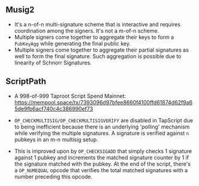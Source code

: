 ## Musig2
* It's a n-of-n multi-signature scheme that is interactive and requires coordination
 among the signers. It's not a m-of-n scheme.
* Multiple signers come together to aggregate their keys to form a `PubKeyAgg`
 while generating the final public key.
 * Multiple signers come together to aggregate their partial signatures as well to
 form the final signature. Such aggregation is possible due to linearity of Schnorr
 Signatures.

## ScriptPath
* A 998-of-999 Taproot Script Spend Mainnet: https://mempool.space/tx/7393096d97bfee8660f4100ffd61874d62f9a65de9fb6acf740c4c386990ef73

* `OP_CHECKMULTISIG/OP_CHECKMULTISIGVERIFY` are disabled in TapScript due to being
 inefficient because there is an underlying 'polling' mechanism while verifying
 the multiple signatures. A signature is verified against `n` pubkeys in an m-n
 multisig setup.
* This is improved upon by `OP_CHECKSIGADD` that simply checks 1 signature against
 1 pubkey and increments the matched signature counter by 1 if the signature matched
 with the pubkey. At the end of the script, there's a `OP_NUMEQUAL` opcode that
 verifies the total matched signatures with a number preceding this opcode.

